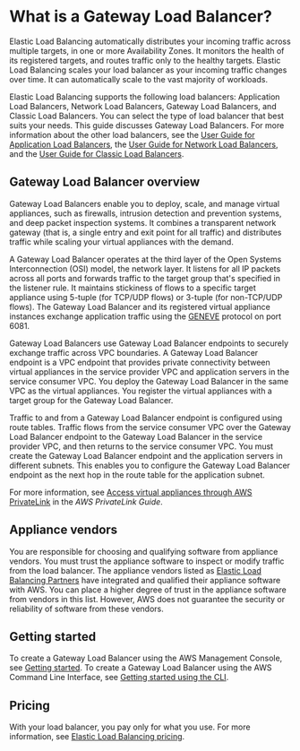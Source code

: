 # What is a Gateway Load Balancer?<a name="introduction"></a>

Elastic Load Balancing automatically distributes your incoming traffic across multiple targets, in one or more Availability Zones\. It monitors the health of its registered targets, and routes traffic only to the healthy targets\. Elastic Load Balancing scales your load balancer as your incoming traffic changes over time\. It can automatically scale to the vast majority of workloads\.

Elastic Load Balancing supports the following load balancers: Application Load Balancers, Network Load Balancers, Gateway Load Balancers, and Classic Load Balancers\. You can select the type of load balancer that best suits your needs\. This guide discusses Gateway Load Balancers\. For more information about the other load balancers, see the [User Guide for Application Load Balancers](https://docs.aws.amazon.com/elasticloadbalancing/latest/application/), the [User Guide for Network Load Balancers](https://docs.aws.amazon.com/elasticloadbalancing/latest/network/), and the [User Guide for Classic Load Balancers](https://docs.aws.amazon.com/elasticloadbalancing/latest/classic/)\.

## Gateway Load Balancer overview<a name="gateway-load-balancer-overview"></a>

Gateway Load Balancers enable you to deploy, scale, and manage virtual appliances, such as firewalls, intrusion detection and prevention systems, and deep packet inspection systems\. It combines a transparent network gateway \(that is, a single entry and exit point for all traffic\) and distributes traffic while scaling your virtual appliances with the demand\. 

A Gateway Load Balancer operates at the third layer of the Open Systems Interconnection \(OSI\) model, the network layer\. It listens for all IP packets across all ports and forwards traffic to the target group that's specified in the listener rule\. It maintains stickiness of flows to a specific target appliance using 5\-tuple \(for TCP/UDP flows\) or 3\-tuple \(for non\-TCP/UDP flows\)\. The Gateway Load Balancer and its registered virtual appliance instances exchange application traffic using the [GENEVE](https://datatracker.ietf.org/doc/html/rfc8926) protocol on port 6081\.

Gateway Load Balancers use Gateway Load Balancer endpoints to securely exchange traffic across VPC boundaries\. A Gateway Load Balancer endpoint is a VPC endpoint that provides private connectivity between virtual appliances in the service provider VPC and application servers in the service consumer VPC\. You deploy the Gateway Load Balancer in the same VPC as the virtual appliances\. You register the virtual appliances with a target group for the Gateway Load Balancer\.

Traffic to and from a Gateway Load Balancer endpoint is configured using route tables\. Traffic flows from the service consumer VPC over the Gateway Load Balancer endpoint to the Gateway Load Balancer in the service provider VPC, and then returns to the service consumer VPC\. You must create the Gateway Load Balancer endpoint and the application servers in different subnets\. This enables you to configure the Gateway Load Balancer endpoint as the next hop in the route table for the application subnet\.

For more information, see [Access virtual appliances through AWS PrivateLink](https://docs.aws.amazon.com/vpc/latest/privatelink/vpce-gateway-load-balancer.html) in the *AWS PrivateLink Guide*\.

## Appliance vendors<a name="appliance-vendors"></a>

You are responsible for choosing and qualifying software from appliance vendors\. You must trust the appliance software to inspect or modify traffic from the load balancer\. The appliance vendors listed as [Elastic Load Balancing Partners](http://aws.amazon.com/elasticloadbalancing/partners/) have integrated and qualified their appliance software with AWS\. You can place a higher degree of trust in the appliance software from vendors in this list\. However, AWS does not guarantee the security or reliability of software from these vendors\.

## Getting started<a name="tutorials"></a>

To create a Gateway Load Balancer using the AWS Management Console, see [Getting started](getting-started.md)\. To create a Gateway Load Balancer using the AWS Command Line Interface, see [Getting started using the CLI](getting-started-cli.md)\.

## Pricing<a name="pricing"></a>

With your load balancer, you pay only for what you use\. For more information, see [Elastic Load Balancing pricing](http://aws.amazon.com/elasticloadbalancing/pricing/)\.